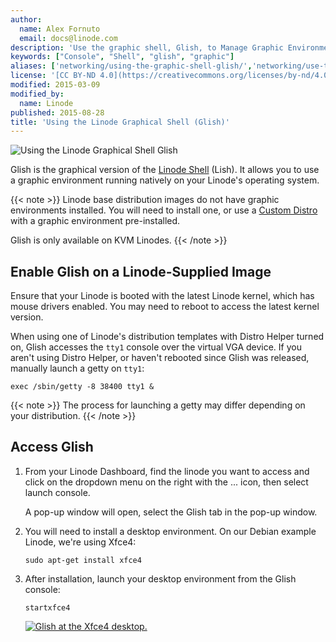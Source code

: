 ```yaml
---
author:
  name: Alex Fornuto
  email: docs@linode.com
description: 'Use the graphic shell, Glish, to Manage Graphic Environments on Your Linode.'
keywords: ["Console", "Shell", "glish", "graphic"]
aliases: ['networking/using-the-graphic-shell-glish/','networking/use-the-graphic-shell-glish/', 'networking/using-the-linode-graphical-shell-glish/','platform/using-the-linode-graphical-shell-glish/']
license: '[CC BY-ND 4.0](https://creativecommons.org/licenses/by-nd/4.0)'
modified: 2015-03-09
modified_by:
  name: Linode
published: 2015-08-28
title: 'Using the Linode Graphical Shell (Glish)'
---
```


![Using the Linode Graphical Shell Glish](using-linode-glish-title.jpg "Using the Linode Graphical Shell Glish title graphic")

Glish is the graphical version of the [Linode Shell](/docs/platform/manager/using-the-linode-shell-lish/) (Lish). It allows you to use a graphic environment running natively on your Linode's operating system.

{{< note >}}
Linode base distribution images do not have graphic environments installed. You will need to install one, or use a [Custom Distro](/docs/tools-reference/custom-kernels-distros/custom-distro-on-kvm-linode/) with a graphic environment pre-installed.

Glish is only available on KVM Linodes.
{{< /note >}}

## Enable Glish on a Linode-Supplied Image

Ensure that your Linode is booted with the latest Linode kernel, which has mouse drivers enabled. You may need to reboot to access the latest kernel version.

When using one of Linode's distribution templates with Distro Helper turned on, Glish accesses the `tty1` console over the virtual VGA device. If you aren't using Distro Helper, or haven't rebooted since Glish was released, manually launch a getty on `tty1`:

    exec /sbin/getty -8 38400 tty1 &

{{< note >}}
The process for launching a getty may differ depending on your distribution.
{{< /note >}}

## Access Glish

1.  From your Linode Dashboard, find the linode you want to access and click on the dropdown menu on the right with the ... icon, then select launch console.

    A pop-up window will open, select the Glish tab in the pop-up window.


2.  You will need to install a desktop environment. On our Debian example Linode, we're using Xfce4:

        sudo apt-get install xfce4

3.  After installation, launch your desktop environment from the Glish console:

        startxfce4

    [![Glish at the Xfce4 desktop.](glish-xfce4-desktop_small.png)](glish-xfce4-desktop.png)
